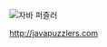 

![자바 퍼즐러](http://image.kyobobook.co.kr/images/book/xlarge/444/x9788968481444.jpg)

http://javapuzzlers.com